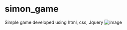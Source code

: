 # simon_game
Simple game developed using html, css, Jquery
![image](https://user-images.githubusercontent.com/30587730/126893719-eaa77c2a-86e5-4719-a391-edba78b48c2a.png)

